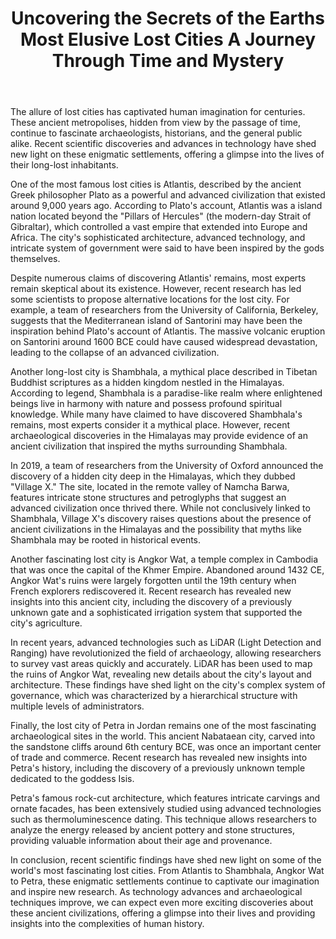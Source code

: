 ﻿---
title: "Uncovering the Secrets of the Earths Most Elusive Lost Cities A Journey Through Time and Mystery"
description: "Journey through time with fascinating historical insights, archaeological discoveries, and stories that shaped our world and continue to influence us today."
pubDate: 2025-07-01
category: "history"
tags: []
image: "/assets/blog-placeholder-1.svg"
---

The allure of lost cities has captivated human imagination for centuries. These ancient metropolises, hidden from view by the passage of time, continue to fascinate archaeologists, historians, and the general public alike. Recent scientific discoveries and advances in technology have shed new light on these enigmatic settlements, offering a glimpse into the lives of their long-lost inhabitants.

One of the most famous lost cities is Atlantis, described by the ancient Greek philosopher Plato as a powerful and advanced civilization that existed around 9,000 years ago. According to Plato's account, Atlantis was a island nation located beyond the "Pillars of Hercules" (the modern-day Strait of Gibraltar), which controlled a vast empire that extended into Europe and Africa. The city's sophisticated architecture, advanced technology, and intricate system of government were said to have been inspired by the gods themselves.

Despite numerous claims of discovering Atlantis' remains, most experts remain skeptical about its existence. However, recent research has led some scientists to propose alternative locations for the lost city. For example, a team of researchers from the University of California, Berkeley, suggests that the Mediterranean island of Santorini may have been the inspiration behind Plato's account of Atlantis. The massive volcanic eruption on Santorini around 1600 BCE could have caused widespread devastation, leading to the collapse of an advanced civilization.

Another long-lost city is Shambhala, a mythical place described in Tibetan Buddhist scriptures as a hidden kingdom nestled in the Himalayas. According to legend, Shambhala is a paradise-like realm where enlightened beings live in harmony with nature and possess profound spiritual knowledge. While many have claimed to have discovered Shambhala's remains, most experts consider it a mythical place. However, recent archaeological discoveries in the Himalayas may provide evidence of an ancient civilization that inspired the myths surrounding Shambhala.

In 2019, a team of researchers from the University of Oxford announced the discovery of a hidden city deep in the Himalayas, which they dubbed "Village X." The site, located in the remote valley of Namcha Barwa, features intricate stone structures and petroglyphs that suggest an advanced civilization once thrived there. While not conclusively linked to Shambhala, Village X's discovery raises questions about the presence of ancient civilizations in the Himalayas and the possibility that myths like Shambhala may be rooted in historical events.

Another fascinating lost city is Angkor Wat, a temple complex in Cambodia that was once the capital of the Khmer Empire. Abandoned around 1432 CE, Angkor Wat's ruins were largely forgotten until the 19th century when French explorers rediscovered it. Recent research has revealed new insights into this ancient city, including the discovery of a previously unknown gate and a sophisticated irrigation system that supported the city's agriculture.

In recent years, advanced technologies such as LiDAR (Light Detection and Ranging) have revolutionized the field of archaeology, allowing researchers to survey vast areas quickly and accurately. LiDAR has been used to map the ruins of Angkor Wat, revealing new details about the city's layout and architecture. These findings have shed light on the city's complex system of governance, which was characterized by a hierarchical structure with multiple levels of administrators.

Finally, the lost city of Petra in Jordan remains one of the most fascinating archaeological sites in the world. This ancient Nabataean city, carved into the sandstone cliffs around 6th century BCE, was once an important center of trade and commerce. Recent research has revealed new insights into Petra's history, including the discovery of a previously unknown temple dedicated to the goddess Isis.

Petra's famous rock-cut architecture, which features intricate carvings and ornate facades, has been extensively studied using advanced technologies such as thermoluminescence dating. This technique allows researchers to analyze the energy released by ancient pottery and stone structures, providing valuable information about their age and provenance.

In conclusion, recent scientific findings have shed new light on some of the world's most fascinating lost cities. From Atlantis to Shambhala, Angkor Wat to Petra, these enigmatic settlements continue to captivate our imagination and inspire new research. As technology advances and archaeological techniques improve, we can expect even more exciting discoveries about these ancient civilizations, offering a glimpse into their lives and providing insights into the complexities of human history.
